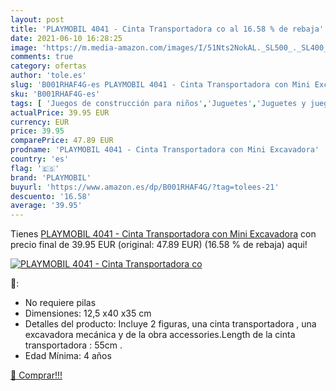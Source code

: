 ```yaml
---
layout: post
title: 'PLAYMOBIL 4041 - Cinta Transportadora co al 16.58 % de rebaja'
date: 2021-06-10 16:28:25
image: 'https://m.media-amazon.com/images/I/51Nts2NokAL._SL500_._SL400_.jpg'
comments: true
category: ofertas
author: 'tole.es'
slug: 'B001RHAF4G-es PLAYMOBIL 4041 - Cinta Transportadora con Mini Excavadora'
sku: 'B001RHAF4G-es'
tags: [ 'Juegos de construcción para niños','Juguetes','Juguetes y juegos','Muñecos y figuras','Vehículos de juguete para niños','playmobil', ]
actualPrice: 39.95 EUR
currency: EUR
price: 39.95
comparePrice: 47.89 EUR
prodname: 'PLAYMOBIL 4041 - Cinta Transportadora con Mini Excavadora'
country: 'es'
flag: '🇪🇸'
brand: 'PLAYMOBIL'
buyurl: 'https://www.amazon.es/dp/B001RHAF4G/?tag=tolees-21'
descuento: '16.58'
average: '39.95'
---
```


Tienes [PLAYMOBIL 4041 - Cinta Transportadora con Mini Excavadora](https://www.amazon.es/dp/B001RHAF4G/?tag=tolees-21) con precio final de  39.95 EUR (original: 47.89 EUR) (16.58 %  de rebaja) aqui!

[![PLAYMOBIL 4041 - Cinta Transportadora co](https://m.media-amazon.com/images/I/51Nts2NokAL._SL500_._SL400_.jpg)](https://www.amazon.es/dp/B001RHAF4G/?tag=tolees-21)

🔎:

- No requiere pilas
- Dimensiones: 12,5 x40 x35 cm
- Detalles del producto: Incluye 2 figuras, una cinta transportadora , una excavadora mecánica y de la obra accessories.Length de la cinta transportadora : 55cm .
- Edad Mínima: 4 años

[🛒 Comprar!!!](https://www.amazon.es/dp/B001RHAF4G/?tag=tolees-21)
